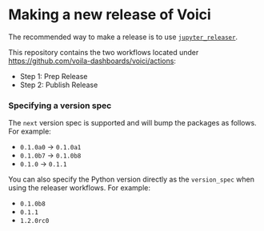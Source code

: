 # Making a new release of Voici

The recommended way to make a release is to use [`jupyter_releaser`](https://jupyter-releaser.readthedocs.io/en/latest/get_started/making_release_from_repo.html).

This repository contains the two workflows located under https://github.com/voila-dashboards/voici/actions:

- Step 1: Prep Release
- Step 2: Publish Release

### Specifying a version spec

The `next` version spec is supported and will bump the packages as follows. For example:

- `0.1.0a0` -> `0.1.0a1`
- `0.1.0b7` -> `0.1.0b8`
- `0.1.0` -> `0.1.1`

You can also specify the Python version directly as the `version_spec` when using the
releaser workflows. For example:

- `0.1.0b8`
- `0.1.1`
- `1.2.0rc0`
